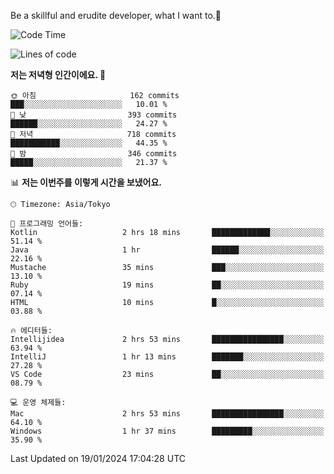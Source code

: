 Be a skillful and erudite developer, what I want to.👶

<!--START_SECTION:waka-->
![Code Time](http://img.shields.io/badge/Code%20Time-419%20hrs%2042%20mins-blue)

![Lines of code](https://img.shields.io/badge/%EC%A0%80%EB%8A%94%20%EC%97%AC%ED%83%9C%EA%B9%8C%EC%A7%80%20-756.1%20thousand%20%EC%A4%84%EC%9D%98%20%EC%BD%94%EB%93%9C%EB%A5%BC%20%EC%9E%91%EC%84%B1%ED%96%88%EC%96%B4%EC%9A%94.-blue)

**저는 저녁형 인간이에요. 🦉** 

```text
🌞 아침                     162 commits         ███░░░░░░░░░░░░░░░░░░░░░░   10.01 % 
🌆 낮　                     393 commits         ██████░░░░░░░░░░░░░░░░░░░   24.27 % 
🌃 저녁                     718 commits         ███████████░░░░░░░░░░░░░░   44.35 % 
🌙 밤　                     346 commits         █████░░░░░░░░░░░░░░░░░░░░   21.37 % 
```


📊 **저는 이번주를 이렇게 시간을 보냈어요.** 

```text
🕑︎ Timezone: Asia/Tokyo

💬 프로그래밍 언어들: 
Kotlin                   2 hrs 18 mins       █████████████░░░░░░░░░░░░   51.14 % 
Java                     1 hr                ██████░░░░░░░░░░░░░░░░░░░   22.16 % 
Mustache                 35 mins             ███░░░░░░░░░░░░░░░░░░░░░░   13.10 % 
Ruby                     19 mins             ██░░░░░░░░░░░░░░░░░░░░░░░   07.14 % 
HTML                     10 mins             █░░░░░░░░░░░░░░░░░░░░░░░░   03.88 % 

🔥 에디터들: 
Intellijidea             2 hrs 53 mins       ████████████████░░░░░░░░░   63.94 % 
IntelliJ                 1 hr 13 mins        ███████░░░░░░░░░░░░░░░░░░   27.28 % 
VS Code                  23 mins             ██░░░░░░░░░░░░░░░░░░░░░░░   08.79 % 

💻 운영 체제들: 
Mac                      2 hrs 53 mins       ████████████████░░░░░░░░░   64.10 % 
Windows                  1 hr 37 mins        █████████░░░░░░░░░░░░░░░░   35.90 % 
```


 Last Updated on 19/01/2024 17:04:28 UTC
<!--END_SECTION:waka-->
